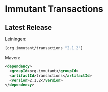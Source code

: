 # Immutant Transactions

## Latest Release

Leiningen:

``` clj
[org.immutant/transactions "2.1.2"]
```

Maven:

``` xml
<dependency>
  <groupId>org.immutant</groupId>
  <artifactId>transactions</artifactId>
  <version>2.1.2</version>
</dependency>
```
